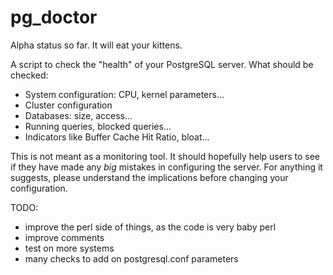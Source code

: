 pg_doctor
=========

Alpha status so far. It will eat your kittens. 

A script to check the "health" of your PostgreSQL server. What should be checked:
- System configuration: CPU, kernel parameters...
- Cluster configuration
- Databases: size, access...
- Running queries, blocked queries...
- Indicators like Buffer Cache Hit Ratio, bloat...

This is not meant as a monitoring tool. It should hopefully help users to see if they have made any *big* mistakes in configuring the server. For anything it suggests, please understand the implications before changing your configuration.

TODO:
- improve the perl side of things, as the code is very baby perl
- improve comments
- test on more systems
- many checks to add on postgresql.conf parameters
